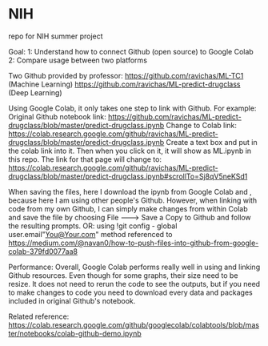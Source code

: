 # NIH
repo for NIH summer project

Goal:
1: Understand how to connect Github (open source) to Google Colab
2: Compare usage between two platforms

Two Github provided by professor: 
https://github.com/ravichas/ML-TC1 (Machine Learning)
https://github.com/ravichas/ML-predict-drugclass (Deep Learning)

Using Google Colab, it only takes one step to link with Github. 
For example: 
Original Github notebook link: https://github.com/ravichas/ML-predict-drugclass/blob/master/predict-drugclass.ipynb
Change to Colab link:  https://colab.research.google.com/github/ravichas/ML-predict-drugclass/blob/master/predict-drugclass.ipynb
Create a text box and put in the colab link into it.
Then when you click on it, it will show as ML.ipynb in this repo. 
The link for that page will change to: https://colab.research.google.com/github/ravichas/ML-predict-drugclass/blob/master/predict-drugclass.ipynb#scrollTo=Sj8qV5neKSd1

When saving the files, here I download the ipynb from Google Colab and , because here I am using other people's Github.
However, when linking with code from my own Github, I can simply make changes from within Colab and save the file by choosing File ---> Save a Copy to Github and follow the resulting prompts.
OR:
using !git config - global user.email"You@Your.com" method referenced to https://medium.com/@navan0/how-to-push-files-into-github-from-google-colab-379fd0077aa8

Performance: 
Overall, Google Colab performs really well in using and linking Github resources. Even though for some graphs, their size need to be resize. It does not need to rerun the code to see the outputs, but if you need to make changes to code you need to download every data and packages included in original Github's notebook. 

Related reference: https://colab.research.google.com/github/googlecolab/colabtools/blob/master/notebooks/colab-github-demo.ipynb
